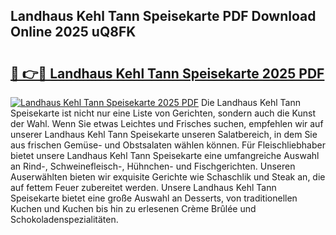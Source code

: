## Landhaus Kehl Tann Speisekarte PDF Download Online 2025 uQ8FK

# <h2><a href="http://gcb06q9.nevu.top/?p=Landhaus+Kehl+Tann+Speisekarte">🔗 👉🔴 Landhaus Kehl Tann Speisekarte 2025 PDF</a></h2>

[![Landhaus Kehl Tann Speisekarte 2025 PDF](https://i.imgur.com/dBaPXMq.png)](http://gcb06q9.nevu.top/?p=Landhaus+Kehl+Tann+Speisekarte)
Die Landhaus Kehl Tann Speisekarte ist nicht nur eine Liste von Gerichten, sondern auch die Kunst der Wahl. Wenn Sie etwas Leichtes und Frisches suchen, empfehlen wir auf unserer Landhaus Kehl Tann Speisekarte unseren Salatbereich, in dem Sie aus frischen Gemüse- und Obstsalaten wählen können. Für Fleischliebhaber bietet unsere Landhaus Kehl Tann Speisekarte eine umfangreiche Auswahl an Rind-, Schweinefleisch-, Hühnchen- und Fischgerichten. Unseren Auserwählten bieten wir exquisite Gerichte wie Schaschlik und Steak an, die auf fettem Feuer zubereitet werden. Unsere Landhaus Kehl Tann Speisekarte bietet eine große Auswahl an Desserts, von traditionellen Kuchen und Kuchen bis hin zu erlesenen Crème Brûlée und Schokoladenspezialitäten.
